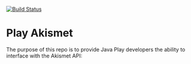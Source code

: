 [![Build Status](https://travis-ci.org/mantacode/play-akismet.svg?branch=master)](https://travis-ci.org/mantacode/play-akismet)

# Play Akismet # 

The purpose of this repo is to provide Java Play developers the ability to interface with the Akismet API:
